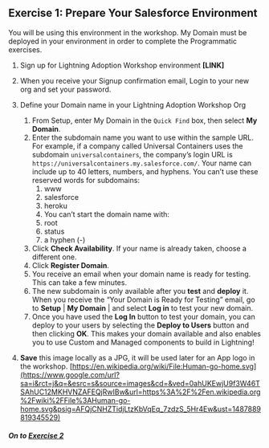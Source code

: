 ## Exercise 1: Prepare Your Salesforce Environment

You will be using this environment in the workshop. My Domain must be deployed in your environment in order to complete the Programmatic exercises. 

1. Sign up for Lightning Adoption Workshop environment **[LINK]**
2. When you receive your Signup confirmation email, Login to your new org and set your password. 
3. Define your Domain name in your Lightning Adoption Workshop Org
	1. From Setup, enter My Domain in the `Quick Find` box, then select **My Domain**.
   2. Enter the subdomain name you want to use within the sample URL. For example, if a company called Universal Containers uses the subdomain `universalcontainers`, the company’s login URL is `https://universalcontainers.my.salesforce.com/`. Your name can include up to 40 letters, numbers, and hyphens.
   You can’t use these reserved words for subdomains:
   		1. www
      	2. salesforce
      	3. heroku
      	4. You can’t start the domain name with:
      	5. root
      	6. status
      	7. a hyphen (-)
    3. Click **Check Availability**. If your name is already taken, choose a different one.
    4. Click **Register Domain**.
    5. You receive an email when your domain name is ready for testing. This can take a few minutes.
    6. The new subdomain is only available after you **test** and **deploy** it. When you receive the “Your Domain is Ready for Testing” email, go to **Setup** | **My Domain** | and select **Log in** to test your new domain. 
    7. Once you have used the **Log In** button to test your domain, you can deploy to your users by selecting the **Deploy to Users** button and then clicking **OK**. This makes your domain available and also enables you to use Custom and Managed components to build in Lightning!

4. **Save** this image locally as a JPG, it will be used later for an App logo in the workshop.  [https://en.wikipedia.org/wiki/File:Human-go-home.svg](https://www.google.com/url?sa=i&rct=j&q=&esrc=s&source=images&cd=&ved=0ahUKEwjU9f3W46TSAhUC12MKHVNZAFEQjRwIBw&url=https%3A%2F%2Fen.wikipedia.org%2Fwiki%2FFile%3AHuman-go-home.svg&psig=AFQjCNHZTidjLtzKbVqEq_7zdzS_5Hr4Ew&ust=1487889819345529)


##### On to **[Exercise 2](https://github.com/garazi/LightningAdoptionWorkshop/blob/master/docs/Exercise_d2.md)** 
